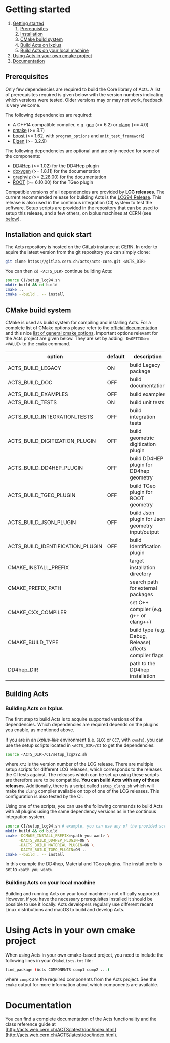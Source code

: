 # <a name="getting-started">Getting started</a>

1. [Getting started](#getting-started)
    1. [Prerequisites](#prerequisites)
    2. [Installation](#installation)
    3. [CMake build system](#cmake)
    4. [Build Acts on lxplus](#build-lxplus)
    5. [Build Acts on your local machine](#build-local)
2. [Using Acts in your own cmake project](#using-acts)
3. [Documentation](#documentation)

## <a name="prerequisites">Prerequisites</a>

Only few dependencies are required to build the Core library of Acts. A list of
prerequisites required is given below with the version numbers indicating which
versions were tested. Older versions may or may not work, feedback is very
welcome.

The following dependencies are required:

*   A C++14 compatible compiler, e.g. [gcc](https://gcc.gnu.org) (>= 6.2) or [clang](http://clang.llvm.org) (>= 4.0)
*   [cmake](https://cmake.org) (>= 3.7)
*   [boost](http://boost.org) (>= 1.62, with `program_options` and `unit_test_framework`)
*   [Eigen](http://eigen.tuxfamily.org) (>= 3.2.9)

The following dependencies are optional and are only needed for some of the
components:

*   [DD4Hep](http://dd4hep.cern.ch) (>= 1.02) for the DD4Hep plugin
*   [doxygen](http://doxygen.org) (>= 1.8.11) for the documentation
*   [graphviz](http://www.graphviz.org) (>= 2.28.00) for the documentation
*   [ROOT](https://root.cern.ch) (>= 6.10.00) for the TGeo plugin

Compatible versions of all dependencies are provided by **LCG releases**.
The current recommended release for building Acts is the
[LCG94 Release](http://lcginfo.cern.ch/release/94). This release is also used in the
continous integration (CI) system to test the software. Setup scripts are provided
in the repository that can be used to setup this release, and a few others, on
lxplus machines at CERN (see [below](#installation)).


## <a name="installation">Installation and quick start</a>

The Acts repository is hosted on the GitLab instance at CERN. In order to aquire the latest
version from the git repository you can simply clone:

```bash
git clone https://gitlab.cern.ch/acts/acts-core.git <ACTS_DIR>
```

You can then `cd <ACTS_DIR>` continue building Acts:

```bash
source CI/setup_lcg94.sh
mkdir build && cd build
cmake ..
cmake --build . -- install
```


## <a name="cmake">CMake build system</a>

CMake is used as build system for compiling and installing Acts.  For a
complete list of CMake options please refer to the [official documentation](https://cmake.org/cmake/help/v3.1/index.html) 
and this nice [list of general cmake options](https://cmake.org/Wiki/CMake_Useful_Variables).
Important options relevant for the Acts project are given below. They are set
by adding `-D<OPTION>=<VALUE>` to the `cmake` command.

| option                           | default | description                                             |
|----------------------------------|---------|---------------------------------------------------------|
| ACTS_BUILD_LEGACY                | ON      | build Legacy package                                    |
| ACTS_BUILD_DOC                   | OFF     | build documentation                                     |
| ACTS_BUILD_EXAMPLES              | OFF     | build examples                                          |
| ACTS_BUILD_TESTS                 | ON      | build unit tests                                        |
| ACTS_BUILD_INTEGRATION_TESTS     | OFF     | build integration tests                                 |
| ACTS_BUILD_DIGITIZATION_PLUGIN   | OFF     | build geometric digitization plugin                     |
| ACTS_BUILD_DD4HEP_PLUGIN         | OFF     | build DD4HEP plugin for DD4hep geometry                 |
| ACTS_BUILD_TGEO_PLUGIN           | OFF     | build TGeo plugin for ROOT geometry                     |
| ACTS_BUILD_JSON_PLUGIN           | OFF     | build Json plugin for Json geometry input/output        |
| ACTS_BUILD_IDENTIFICATION_PLUGIN | OFF     | build Identification plugin                             |
| CMAKE_INSTALL_PREFIX             |         | target installation directory                           |
| CMAKE_PREFIX_PATH                |         | search path for external packages                       |
| CMAKE_CXX_COMPILER               |         | set C++ compiler (e.g. g++ or clang++)                  |
| CMAKE_BUILD_TYPE                 |         | build type (e.g. Debug, Release) affects compiler flags |
| DD4hep_DIR                       |         | path to the DD4hep installation                         |

## <a name="building-acts">Building Acts</a>

### <a name="build-lxplus">Building Acts on lxplus</a>

The first step to build Acts is to acquire supported versions of the
dependencies.  Which dependencies are required depends on the plugins you
enable, as mentioned above.

If you are in an *lxplus-like* environment (i.e. `SLC6` or `CC7`, with
`cvmfs`), you can use the setup scripts located in `<ACTS_DIR>/CI` to get the
dependencies:


```bash
source <ACTS_DIR>/CI/setup_lcgXYZ.sh
```

where `XYZ` is the version number of the LCG release. There are multiple setup
scripts for different LCG releases, which corresponds to the releases the CI
tests against. The releases which can be set up using these scripts are therefore
sure to be compatible. **You can build Acts with any of these releases**. 
Additionally, there is a script called `setup_clang.sh` which will make the `clang` compiler available on top of one
of the LCG releases. This configuration is also tested by the CI.

Using one of the scripts, you can use the following commands to build Acts with
all plugins using the same dependency versions as in the continous integration
system.

```bash
source CI/setup_lcg94.sh # example, you can use any of the provided scripts.
mkdir build && cd build
cmake -DCMAKE_INSTALL_PREFIX=<path you want> \
      -DACTS_BUILD_DD4HEP_PLUGIN=ON \
      -DACTS_BUILD_MATERIAL_PLUGIN=ON \
      -DACTS_BUILD_TGEO_PLUGIN=ON ..
cmake --build . -- install
```

In this example the DD4hep, Material and TGeo plugins. The install prefix is
set to `<path you want>`.

### <a name="build-local">Building Acts on your local machine</a>

Building and running Acts on your local machine is not offically supported.
However, if you have the necessary prerequisites installed it should be
possible to use it locally. Acts developers regularly use different
recent Linux distributions and macOS to build and develop Acts.

# <a name="using-acts">Using Acts in your own cmake project</a>

When using Acts in your own cmake-based project, you need to include the
following lines in your `CMakeLists.txt` file:

```bash
find_package (Acts COMPONENTS comp1 comp2 ...)
```

where `compX` are the required components from the Acts project. See the
`cmake` output for more information about which components are available.

# <a name="documentation">Documentation</a>

You can find a complete documentation of the Acts functionality and the class reference guide at [http://acts.web.cern.ch/ACTS/latest/doc/index.html](http://acts.web.cern.ch/ACTS/latest/doc/index.html).

